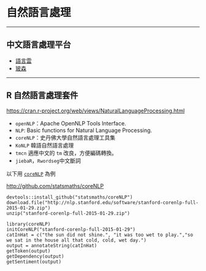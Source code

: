 # 自然語言處理






---
## 中文語言處理平台
- [語言雲](http://www.ltp-cloud.com)
- [玻森](http://bosonnlp.com/)
 


---
## R 自然語言處理套件

<https://cran.r-project.org/web/views/NaturalLanguageProcessing.html>


- `openNLP`：Apache OpenNLP Tools Interface.
- `NLP`: Basic functions for Natural Language Processing.
- `coreNLP`：史丹佛大學自然語言處理工具集
- `KoNLP` 韓語自然語言處理
- `tmcn` 適應中文的 `tm` 改良，方便編碼轉換。
- `jiebaR`，`Rwordseg`中文斷詞

以下用 [`coreNLP`](http://cran.r-project.org/web/packages/coreNLP) 為例

<http://github.com/statsmaths/coreNLP>
```{r}
devtools::install_github("statsmaths/coreNLP")
download.file("http://nlp.stanford.edu/software/stanford-corenlp-full-2015-01-29.zip")
unzip("stanford-corenlp-full-2015-01-29.zip")
```

```{r}
library(coreNLP)
initCoreNLP("stanford-corenlp-full-2015-01-29")
catInHat = c("the sun did not shine.", "it was too wet to play.","so we sat in the house all that cold, cold, wet day.")
output = annotateString(catInHat)
getToken(output)
getDependency(output)
getSentiment(output)
```
